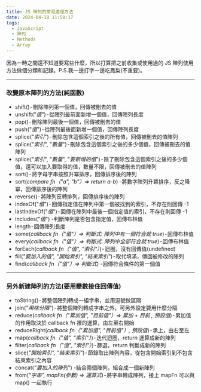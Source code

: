 ```yaml
---
title: JS 陣列的常見處理方法
date: 2024-04-18 11:59:17
tags: 
  - JavaScript
  - 陣列
  - Methods
  - Array
---
```

因為一時之間還不知道要寫些什麼，所以打算把之前收集或使用過的 JS 陣列使用方法做個分類和記錄。P.S.我一邊打字一邊吃鳳梨(不重要)。
<!-- more -->

---
### 改變原本陣列的方法(純函數)
 - shift() - 刪除陣列第一個值，回傳被刪去的值
 - unshift("*值*") - 從陣列最前面新增一個值，回傳陣列長度
 - pop() - 刪除陣列最後一個值，回傳被刪去的值
 - push("*值*") - 從陣列最後面新增一個值，回傳陣列長度
 - splice("*索引*") - 刪除包含這個索引之後的所有值，回傳被刪去的值陣列
 - splice("*索引*", "*數量*") - 刪除包含這個索引之後的多少個值，回傳被刪去的值陣列
 - splice("*索引*", "*數量*", "*要新增的值*") - 除了刪除包含這個索引之後的多少個值，還可以加入要取得的值，數量不限，回傳被刪去的值陣列
 - sort() - 將字母字串按照升冪排序，回傳排序後的陣列
 - sort(*compare fn（"a", "b"）=> return a-b*) -將數字陣列升冪排序，反之降冪，回傳排序後的陣列
 - reverse() - 將陣列反轉排列，回傳排序後的陣列
 - indexOf("*值*") - 回傳指定值在陣列中第一個被找到的索引，不存在則回傳 -1
 - lastIndexOf("*值*") - 回傳在陣列中最後一個指定值的索引，不存在則回傳 -1
 - includes("*值*") -判斷陣列是否包含指定值，回傳布林值
 - length - 回傳陣列長度
 - some(*callback fn（"值"）=> 判斷式: 陣列中有一個符合就 true*) - 回傳布林值
 - every(*callback fn（"值"）=> 判斷式: 陣列中全部符合就 true*) - 回傳布林值
 - forEach(*callback fn（"值", "索引"）*) - 迴圈，沒有回傳值(undefined)
 - fill(*"要加入的值", "開始索引", "結束索引"*) - 取代填滿，傳回被修改的陣列
 - find(*callback fn（"值"）=> 判斷式*) -回傳符合條件的第一個值


---
### 另外新建陣列的方法(要用變數接住回傳值)
 - toString() - 將整個陣列轉成一組字串，並用逗號做區隔
 - join(*"用啥分隔"*) - 將整個陣列轉成字串之外，可另外設定要用什麼分隔
 - reduce(*callback fn（"累加值", "目前值"）=> 累加 + 目前 , 預設值*) - 累加值的作用取決於 callback fn 裡的運算，由左至右開始
 - reduceRight(*callback fn（"累加值", "目前值"）, 預設值*) - 承上，由右至左
 - map(*callback fn（"值", "索引"）*) - 迭代迴圈，return 運算成新的陣列
 - filter(*callback fn（"值", "索引"）*) - 篩選，return 判斷成新的陣列
 - slice(*"開始索引", "結束索引"*) - 節錄取出陣列內容，從包含開始索引到不包含結束索引之內容
 - concat(*"要加入的陣列"*) -結合兩個陣列，組合成一個新陣列
 - from(*"字串", mapFn(參數) => 運算式*) - 將字串轉成陣列，接上 mapFn 可以與 map() 一起執行